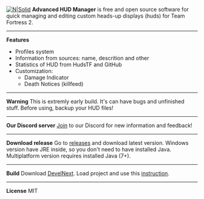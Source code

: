 [![N|Solid](http://i.imgur.com/9xuecHr.jpg)](https://github.com/disquse/advancedhudmanager)
**Advanced HUD Manager** is free and open source software for quick managing and editing custom heads-up displays (huds) for Team Fortress 2. 

---
**Features**
- Profiles system
- Information from sources: name, descrition and other
- Statistics of HUD from HudsTF and GitHub
- Customization: 
  - Damage Indicator
  - Death Notices (killfeed)

---
**Warning**
This is extremly early build. It's can have bugs and unfinished stuff. Before using, backup your HUD files!

---
**Our Discord server**
[Join](https://discord.gg/0qanJmg66bQmhbKz) to our Discord for new information and feedback!

---
**Download release**
Go to [releases](https://github.com/Disquse/AdvancedHUDManager/releases) and download latest version. Windows version have JRE inside, so you don't need to have installed Java. Multiplatform version requires installed Java (7+).

---
**Build**
Download [DevelNext](https://develnext.org/en/). Load project and use this [instruction](http://http://imgur.com/a/Xp3by).

---
**License** 
MIT